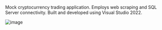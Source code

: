 Mock cryptocurrency trading application. Employs web scraping and SQL Server connectivity. Built and developed using Visual Studio 2022.



![image](https://user-images.githubusercontent.com/64956185/175757305-e3571d9e-9dcc-4823-a4ed-7b7a24cfefab.png)
